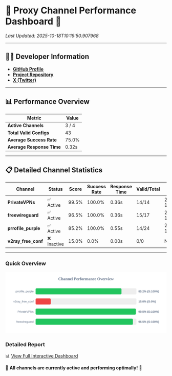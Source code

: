 # 🌟 Proxy Channel Performance Dashboard 🌟

_Last Updated: 2025-10-18T10:19:50.907968_

---

## 👩‍💻 Developer Information

- **[GitHub Profile](https://github.com/4n0nymou3)**  
- **[Project Repository](https://github.com/4n0nymou3/multi-proxy-config-fetcher)**  
- **[X (Twitter)](https://x.com/4n0nymou3)**  

---

## 📊 Performance Overview

| Metric                | Value       |
|-----------------------|-------------|
| **Active Channels**   | 3 / 4       |
| **Total Valid Configs** | 43          |
| **Average Success Rate** | 75.0%      |
| **Average Response Time** | 0.32s       |

---

## 📋 Detailed Channel Statistics

| Channel          | Status     | Score  | Success Rate | Response Time | Valid/Total | Last Success               |
|------------------|------------|--------|--------------|---------------|-------------|----------------------------|
| **PrivateVPNs**  | ✅ Active  | 99.5%  | 100.0% | 0.36s         | 14/14       | 2025-10-18T10:19:50.517983 |
| **freewireguard**  | ✅ Active  | 96.5%  | 100.0% | 0.36s         | 15/17       | 2025-10-18T10:19:50.906711 |
| **prrofile_purple**  | ✅ Active  | 85.2%  | 100.0% | 0.55s         | 14/24       | 2025-10-18T10:19:38.899337 |
| **v2ray_free_conf**  | ❌ Inactive  | 15.0%  | 0.0% | 0.00s         | 0/0       | None |

---

### Quick Overview
<div align="center">
  <a href="https://raw.githubusercontent.com/nullluser/NullRepo/refs/heads/main/assets/channel_stats_chart.svg">
    <img src="https://raw.githubusercontent.com/nullluser/NullRepo/refs/heads/main/assets/channel_stats_chart.svg" alt="Source Performance Statistics" width="800">
  </a>
</div>

### Detailed Report
📊 [View Full Interactive Dashboard](https://htmlpreview.github.io/?https://github.com/nullluser/NullRepo/blob/main/assets/performance_report.html)

🎉 **All channels are currently active and performing optimally!** 🎉
